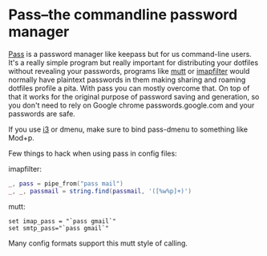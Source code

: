 # Pass–the commandline password manager

[Pass](https://www.passwordstore.org/) is a password manager like keepass but
for us command-line users. It's a really simple program but really important for
distributing your dotfiles without revealing your passwords, programs like
[mutt](mutt.html) or [imapfilter](imapfilter.html) would normally have plaintext
passwords in them making sharing and roaming dotfiles profile a pita. With pass
you can mostly overcome that. On top of that it works for the original purpose
of password saving and generation, so you don't need to rely on Google chrome
passwords.google.com and your passwords are safe.

If you use [i3](i3.html) or dmenu, make sure to bind pass-dmenu to something
like Mod+p.

Few things to hack when using pass in config files:


imapfilter:

```lua
_, pass = pipe_from("pass mail")
_, _, passmail = string.find(passmail, '([%w%p]+)')
```

mutt:

```
set imap_pass = "`pass gmail`"
set smtp_pass="`pass gmail`"
```

Many config formats support this mutt style of calling.
